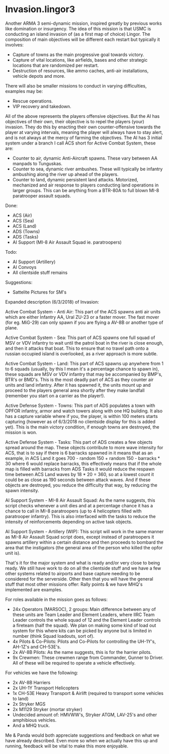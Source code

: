 # Invasion.lingor3

Another ARMA 3 semi-dynamic mission, inspired greatly by previous works like domination or insurgency. The idea of this mission is that USMC
is conducting an island invasion of (as a first map of choice) Lingor. The composition of main objectives will be different each restart but 
typically it involves:
- Capture of towns as the main progressive goal towards victory.
- Capture of vital locations, like airfields, bases and other strategic locations that are randomized per restart.
- Destruction of resources, like ammo caches, anti-air installations, vehicle depots and more.

There will also be smaller missions to conduct in varying difficulties, examples may be:
- Rescue operations.
- VIP recovery and takedown.

All of the above represents the players offensive objectives. But the AI has objectives of their own, their objective is to repel the players
(your) invasion. They do this by enacting their own counter-offensive towards the player at varying intervals, meaning the player will always
have to stay alert, and is not always at the mercy of farming the objectives. The AI has 3 initial system under a branch I call ACS short for
Active Combat System, these are:
- Counter to air, dynamic Anti-Aircraft spawns. These vary between AA manpads to Tunguskas.
- Counter to sea, dynamic river ambushes. These will typically be infantry ambushing along the river up ahead of the players.
- Counter to land, dynamic persistent land attacks. Motorized, mechanized and air response to players conducting land operations in larger
groups. This can be anything from a BTR-80A to full blown MI-8 paratrooper assault squads.

Done:
- ACS (Air)
- ACS (Sea)
- ACS (Land)
- ADS (Towns)
- ADS (Tasks)
- AI Support (MI-8 Air Assault Squad ie. paratroopers)

Todo:
- AI Support (Artillery)
- AI Convoys
- All clientside stuff remains

Suggestions:
- Sattelite Pictures for SM's

Expanded description (6/3/2018) of Invasion:

Active Combat System - Anti Air: This part of the ACS spawns anti air units which are either Infantry AA, Ural ZU-23 or a faster mover. The fast mover (for eg. MiG-29) can only spawn if you are flying a AV-8B or another type of plane.

Active Combat System - Sea: This part of ACS spawns one full squad of MSV or VDV infantry to wait until the patrol boat in the river is close enough, and then it attacks that boat. This to ensure that no travel path onto a russian occupied island is overlooked, as a river approach is more subtle.

Active Combat System - Land: This part of ACS spawns up anywhere from 1 to 6 squads (usually, by this I mean it's a percentage chance to spawn in), these squads are MSV or VDV infantry that may be accompanied by BMP's, BTR's or BMD's. This is the most deadly part of ACS as they counter air units and land infantry. After it has spawned it, the units mount up and proceed to the players general area shortly after they make landfall (remember you start on a carrier as the player!).

Active Defense System - Towns: This part of ADS populates a town with OPFOR infantry, armor and watch towers along with one HQ building. It also has a capture variable where if you, the player, is within 100 meters starts capturing (however as of 6/3/2018 no clientside display for this is added yet). This is the main victory condition, if enough towns are destroyed, the mission is won.

Active Defense System - Tasks: This part of ADS creates a few objects spread around the map. These objects contribute to more wave intensity for ACS, that is to say if there is 6 barracks spawned in it means that as an example, in ACS Land it goes 700 - random 150 + random 150 - barracks * 30 where 6 would replace barracks, this effectively means that if the whole map is filled with barracks from ADS Tasks it would reduce the respawn time between ACS Land waves by 18 * 20 = 360, so at a lowest count it could be as close as 190 seconds between attack waves. And if these objects are destroyed, you reduce the difficulty that way, by reducing the spawn intensity.

AI Support System - MI-8 Air Assault Squad: As the name suggests, this script checks whenever a unit dies and at a percentage chance it has a chance to call in MI-8 paratroopers (up to 4 helicopters filled with paratrooper infantry). This is also interfaced with the tasks to reduce the intensity of reinforcements depending on active task objects.

AI Support System - Artillery (WIP): This script will work in the same manner as MI-8 Air Assault Squad script does, except instead of paratroopers it spawns artillery within a certain distance and then proceeds to bombard the area that the instigators (the general area of the person who killed the opfor unit is).

That's it for the major system and what is ready and/or very close to being ready. We still have work to do on all the clientside stuff and we have a few other systems related to airports and base capture needing to be considered for the serverside. Other then that you will have the general stuff that most other missions offer: Rally points & we have MHQ's implemented are examples.

For roles available in the mission goes as follows:
- 24x Operators (MARSOC), 2 groups: Main difference between any of these units are Team Leader and Element Leaders, where IIRC Team Leader controls the whole squad of 12 and the Element Leader controls a fireteam (half the squad). We plan on making some kind of load out system for this where kits can be picked by anyone but is limited in number (think Squad loadouts, sort of).
- 4x Pilots & Co-Pilots: Pilots and Co-Pilots for controlling the UH-1Y's, AH-1Z's and CH-53E's.
- 2x AV-8B Pilots: As the name suggests, this is for the harrier pilots.
- 9x Crewmen: These crewmen range from Commander, Gunner to Driver. All of these will be required to operate a vehicle effectively.

For vehicles we have the following:
- 2x AV-8B Harriers
- 2x UH-1Y Transport Helicopters
- 1x CH-53E Heavy Transport & Airlift (required to transport some vehicles to land)
- 2x Stryker MGS
- 2x M1129 Stryker (mortar stryker)
- Undecided amount of: HMVWW's, Stryker ATGM, LAV-25's and other amphibious vehicles.
- And a MHQ truck.

Me & Panda would both appreciate suggestions and feedback on what we have already described. Even more so when we actually have this up and running, feedback will be vital to make this more enjoyable.
